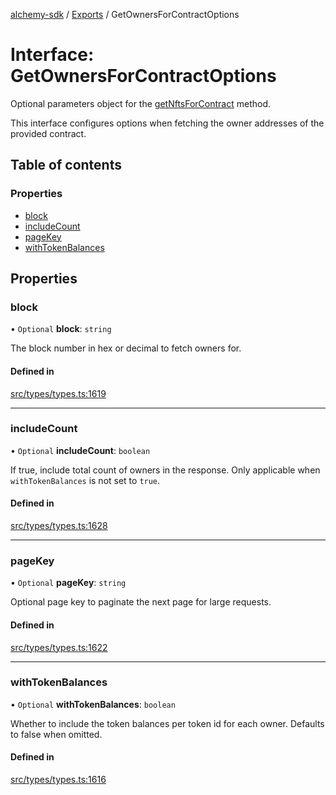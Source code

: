 [alchemy-sdk](../README.md) / [Exports](../modules.md) / GetOwnersForContractOptions

# Interface: GetOwnersForContractOptions

Optional parameters object for the [getNftsForContract](../classes/NftNamespace.md#getnftsforcontract) method.

This interface configures options when fetching the owner addresses of the
provided contract.

## Table of contents

### Properties

- [block](GetOwnersForContractOptions.md#block)
- [includeCount](GetOwnersForContractOptions.md#includecount)
- [pageKey](GetOwnersForContractOptions.md#pagekey)
- [withTokenBalances](GetOwnersForContractOptions.md#withtokenbalances)

## Properties

### block

• `Optional` **block**: `string`

The block number in hex or decimal to fetch owners for.

#### Defined in

[src/types/types.ts:1619](https://github.com/alchemyplatform/alchemy-sdk-js/blob/c7197b9/src/types/types.ts#L1619)

___

### includeCount

• `Optional` **includeCount**: `boolean`

If true, include total count of owners in the response. Only applicable
when `withTokenBalances` is not set to `true`.

#### Defined in

[src/types/types.ts:1628](https://github.com/alchemyplatform/alchemy-sdk-js/blob/c7197b9/src/types/types.ts#L1628)

___

### pageKey

• `Optional` **pageKey**: `string`

Optional page key to paginate the next page for large requests.

#### Defined in

[src/types/types.ts:1622](https://github.com/alchemyplatform/alchemy-sdk-js/blob/c7197b9/src/types/types.ts#L1622)

___

### withTokenBalances

• `Optional` **withTokenBalances**: `boolean`

Whether to include the token balances per token id for each owner. Defaults
to false when omitted.

#### Defined in

[src/types/types.ts:1616](https://github.com/alchemyplatform/alchemy-sdk-js/blob/c7197b9/src/types/types.ts#L1616)

